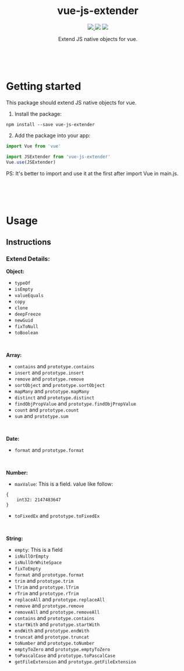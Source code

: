 <h1 align="center">vue-js-extender</h1>

<p align="center">
<a href="https://www.npmjs.com/package/vue-js-extender"><img src="https://img.shields.io/npm/v/vue-js-extender.svg"/> <img src="https://img.shields.io/npm/dm/vue-js-extender.svg"/></a> <a href="https://vuejs.org/"><img src="https://img.shields.io/badge/vue-2.x-brightgreen.svg"/></a>
</p>

<p align="center">
Extend JS native objects for vue.
</p>

<br />
<br />
<br />

# Getting started

This package should extend JS native objects for vue.

1. Install the package:
```
npm install --save vue-js-extender
```

2. Add the package into your app:
```javascript
import Vue from 'vue'

import JSExtender from 'vue-js-extender'
Vue.use(JSExtender)
```

PS: It's better to import and use it at the first after import Vue in main.js.

<br />
<br />
<br />

# Usage

## Instructions

### Extend Details:

**Object:**

- `typeOf`
- `isEmpty`
- `valueEquals`
- `copy`
- `clone`
- `deepFreeze`
- `newGuid`
- `fixToNull`
- `toBoolean`

<br />

**Array:**

- `contains` and `prototype.contains`
- `insert` and `prototype.insert`
- `remove` and `prototype.remove`
- `sortObject` and `prototype.sortObject`
- `mapMany` and `prototype.mapMany`
- `distinct` and `prototype.distinct`
- `findObjPropValue` and `prototype.findObjPropValue`
- `count` and `prototype.count`
- `sum` and `prototype.sum`

<br />

**Date:**

- `format` and `prototype.format`

<br />

**Number:**

- `maxValue`: This is a field. value like follow:
```
{
    int32: 2147483647
}
```
- `toFixedEx` and `prototype.toFixedEx`

<br />

**String:**

- `empty`: This is a field
- `isNullOrEmpty`
- `isNullOrWhiteSpace`
- `fixToEmpty`
- `format` and `prototype.format`
- `trim` and `prototype.trim`
- `lTrim` and `prototype.lTrim`
- `rTrim` and `prototype.rTrim`
- `replaceAll` and `prototype.replaceAll`
- `remove` and `prototype.remove`
- `removeAll` and `prototype.removeAll`
- `contains` and `prototype.contains`
- `startWith` and `prototype.startWith`
- `endWith` and `prototype.endWith`
- `truncat` and `prototype.truncat`
- `toNumber` and `prototype.toNumber`
- `emptyToZero` and `prototype.emptyToZero`
- `toPascalCase` and `prototype.toPascalCase`
- `getFileExtension` and `prototype.getFileExtension`

<br />
<br />
<br />
